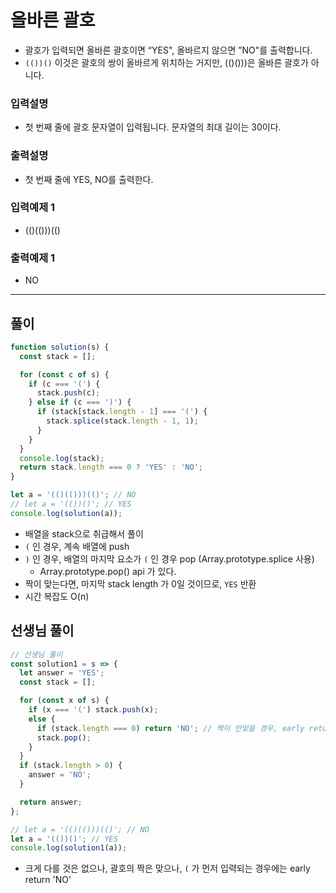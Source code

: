 # 올바른 괄호

- 괄호가 입력되면 올바른 괄호이면 “YES", 올바르지 않으면 ”NO"를 출력합니다.
- `(())()` 이것은 괄호의 쌍이 올바르게 위치하는 거지만, (()()))은 올바른 괄호가 아니다.

### 입력설명

- 첫 번째 줄에 괄호 문자열이 입력됩니다. 문자열의 최대 길이는 30이다.

### 출력설명

- 첫 번째 줄에 YES, NO를 출력한다.

### 입력예제 1

- (()(()))(()

### 출력예제 1

- NO

---

## 풀이

```js
function solution(s) {
  const stack = [];

  for (const c of s) {
    if (c === '(') {
      stack.push(c);
    } else if (c === ')') {
      if (stack[stack.length - 1] === '(') {
        stack.splice(stack.length - 1, 1);
      }
    }
  }
  console.log(stack);
  return stack.length === 0 ? 'YES' : 'NO';
}

let a = '(()(()))(()'; // NO
// let a = '(())()'; // YES
console.log(solution(a));
```

- 배열을 stack으로 취급해서 풀이
- `(` 인 경우, 계속 배열에 push
- `)` 인 경우, 배열의 마지막 요소가 `(` 인 경우 pop (Array.prototype.splice 사용)
  - Array.prototype.pop() api 가 있다.
- 짝이 맞는다면, 마지막 stack length 가 0일 것이므로, `YES` 반환
- 시간 복잡도 O(n)

## 선생님 풀이

```js
// 선생님 풀이
const solution1 = s => {
  let answer = 'YES';
  const stack = [];

  for (const x of s) {
    if (x === '(') stack.push(x);
    else {
      if (stack.length === 0) return 'NO'; // 짝이 안맞을 경우, early return 'NO'
      stack.pop();
    }
  }
  if (stack.length > 0) {
    answer = 'NO';
  }

  return answer;
};

// let a = '(()(()))(()'; // NO
let a = '(())()'; // YES
console.log(solution1(a));
```

- 크게 다를 것은 없으나, 괄호의 짝은 맞으나, `(` 가 먼저 입력되는 경우에는 early return 'NO'
